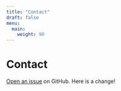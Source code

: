 ```yaml
---
title: "Contact"
draft: false
menu:
  main:
    weight: 90
---
```


# Contact

[Open an issue](https://github.com/mxmzhang/hugo-mock-landing-page-autodeployed/issues/new) on GitHub. Here is a change!
